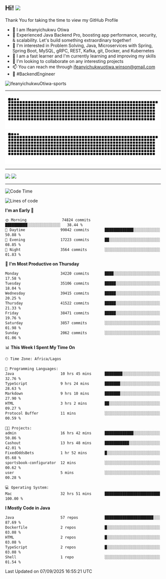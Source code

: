 <!-- BLOG-POST-LIST:START --><!-- BLOG-POST-LIST:END -->

## Hi! <img src="https://media.giphy.com/media/hvRJCLFzcasrR4ia7z/giphy.gif" width="4%"> 

Thank You for taking the time to view my GitHub Profile

- 👋 I am Ifeanyichukwu Otiwa
- 🚀 Experienced Java Backend Pro, boosting app performance, security, & scalability. Let's build something extraordinary together!
- 👀 I'm interested in Problem Solving, Java, Microservices with Spring, Spring Boot, MySQL, gRPC, REST, Kafka, git, Docker, and Kubernetes
- 🌱 I am a fast learner and I'm currently learning and improving my skills
- 💞️ I'm looking to collaborate on any interesting projects
- 📫 You can reach me through ifeanyichukwuotiwa.winson@gmail.com
- 🚀 #BackendEngineer

<p align="left" marginTop="10px"> <img src="https://komarev.com/ghpvc/?username=ifeanyichukwuOtiwa-sports&label=Profile%20views&color=0e75b6&style=for-the-badge" alt="ifeanyichukwuOtiwa-sports" /> </p>

***

<!--🐍📈SNAKEGRAPH / 🌐WEBSITE: https://github.com/Platane/snk -->
![github contribution grid snake animation](https://raw.githubusercontent.com/ifeanyichukwuOtiwa-sports/ifeanyichukwuOtiwa-sports/output/github-contribution-grid-snake-dark.svg#gh-dark-mode-only)![github contribution grid snake animation](https://raw.githubusercontent.com/ifeanyichukwuOtiwa-sports/ifeanyichukwuOtiwa-sports/output/github-contribution-grid-snake.svg#gh-light-mode-only)

***

<p float="left">
  <img float="left" src="https://github-readme-stats.vercel.app/api?username=ifeanyichukwuOtiwa-sports&count_private=true&include_all_commits=true&theme=react&show_icons=true" />
  <img float="right" src="https://github-readme-stats.vercel.app/api/top-langs/?username=ifeanyichukwuOtiwa-sports&layout=compact&show_icons=true&theme=react" /> 
</p>

***



<!--START_SECTION:waka-->
![Code Time](http://img.shields.io/badge/Code%20Time-4%2C179%20hrs%2047%20mins-blue)

![Lines of code](https://img.shields.io/badge/From%20Hello%20World%20I%27ve%20Written-57.0%20million%20lines%20of%20code-blue)

**I'm an Early 🐤** 

```text
🌞 Morning                74824 commits       ██████████░░░░░░░░░░░░░░░   38.44 % 
🌆 Daytime                99042 commits       █████████████░░░░░░░░░░░░   50.88 % 
🌃 Evening                17223 commits       ██░░░░░░░░░░░░░░░░░░░░░░░   08.85 % 
🌙 Night                  3564 commits        ░░░░░░░░░░░░░░░░░░░░░░░░░   01.83 % 
```
📅 **I'm Most Productive on Thursday** 

```text
Monday                   34220 commits       ████░░░░░░░░░░░░░░░░░░░░░   17.58 % 
Tuesday                  35106 commits       █████░░░░░░░░░░░░░░░░░░░░   18.04 % 
Wednesday                39415 commits       █████░░░░░░░░░░░░░░░░░░░░   20.25 % 
Thursday                 41522 commits       █████░░░░░░░░░░░░░░░░░░░░   21.33 % 
Friday                   38471 commits       █████░░░░░░░░░░░░░░░░░░░░   19.76 % 
Saturday                 3857 commits        ░░░░░░░░░░░░░░░░░░░░░░░░░   01.98 % 
Sunday                   2062 commits        ░░░░░░░░░░░░░░░░░░░░░░░░░   01.06 % 
```


📊 **This Week I Spent My Time On** 

```text
🕑︎ Time Zone: Africa/Lagos

💬 Programming Languages: 
Java                     10 hrs 45 mins      ████████░░░░░░░░░░░░░░░░░   32.76 % 
TypeScript               9 hrs 24 mins       ███████░░░░░░░░░░░░░░░░░░   28.63 % 
Markdown                 9 hrs 10 mins       ███████░░░░░░░░░░░░░░░░░░   27.90 % 
HTML                     3 hrs 2 mins        ██░░░░░░░░░░░░░░░░░░░░░░░   09.27 % 
Protocol Buffer          11 mins             ░░░░░░░░░░░░░░░░░░░░░░░░░   00.59 % 

🐱‍💻 Projects: 
admin                    16 hrs 42 mins      █████████████░░░░░░░░░░░░   50.86 % 
Cashout                  13 hrs 48 mins      ███████████░░░░░░░░░░░░░░   42.01 % 
FixedOddsBets            1 hr 52 mins        █░░░░░░░░░░░░░░░░░░░░░░░░   05.68 % 
sportsbook-configurator  12 mins             ░░░░░░░░░░░░░░░░░░░░░░░░░   00.62 % 
user                     5 mins              ░░░░░░░░░░░░░░░░░░░░░░░░░   00.28 % 

💻 Operating System: 
Mac                      32 hrs 51 mins      █████████████████████████   100.00 % 
```

**I Mostly Code in Java** 

```text
Java                     57 repos            ██████████████████████░░░   87.69 % 
Dockerfile               2 repos             █░░░░░░░░░░░░░░░░░░░░░░░░   03.08 % 
HTML                     2 repos             █░░░░░░░░░░░░░░░░░░░░░░░░   03.08 % 
TypeScript               2 repos             █░░░░░░░░░░░░░░░░░░░░░░░░   03.08 % 
Shell                    1 repo              ░░░░░░░░░░░░░░░░░░░░░░░░░   01.54 % 
```




 Last Updated on 07/09/2025 16:55:21 UTC
<!--END_SECTION:waka-->

<!--
<p align="center">
![trophy](https://github-profile-trophy.vercel.app/?username=ifeanyichukwuOtiwa-sports&theme=onedark) (https://github.com/ryo-ma/github-profile-trophy)
</p>
-->

<!---
ifeanyi-otiwa/ifeanyi-otiwa is a ✨ special ✨ repository because its `README.md` (this file) appears on your GitHub profile.
You can click the Preview link to take a look at your changes.
--->
